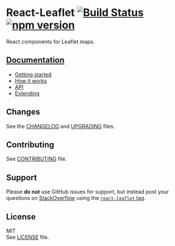 # React-Leaflet [![Build Status](https://img.shields.io/travis/PaulLeCam/react-leaflet/master.svg)](https://travis-ci.org/PaulLeCam/react-leaflet) [![npm version](https://img.shields.io/npm/v/react-leaflet.svg)](https://www.npmjs.com/package/react-leaflet)

React components for Leaflet maps.

## [Documentation](https://github.com/PaulLeCam/react-leaflet/blob/master/docs/README.md)

- [Getting started](https://github.com/PaulLeCam/react-leaflet/blob/master/docs/Getting%20started.md)
- [How it works](https://github.com/PaulLeCam/react-leaflet/blob/master/docs/How%20it%20works.md)
- [API](https://github.com/PaulLeCam/react-leaflet/blob/master/docs/API.md)
- [Extending](https://github.com/PaulLeCam/react-leaflet/blob/master/docs/Extending.md)

## Changes

See the [CHANGELOG](https://github.com/PaulLeCam/react-leaflet/blob/master/CHANGELOG.md) and [UPGRADING](https://github.com/PaulLeCam/react-leaflet/blob/master/UPGRADING.md) files.

## Contributing

See [CONTRIBUTING](https://github.com/PaulLeCam/react-leaflet/blob/master/CONTRIBUTING.md) file.

## Support

Please **do not** use GitHub issues for support, but instead post your questions on [StackOverflow](https://stackoverflow.com/) using the [`react-leaflet` tag](https://stackoverflow.com/questions/tagged/react-leaflet).

## License

MIT  
See [LICENSE](https://github.com/PaulLeCam/react-leaflet/blob/master/LICENSE) file.
